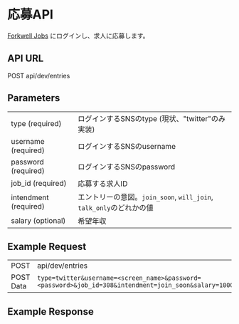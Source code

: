 # 応募API

[Forkwell Jobs](https://jobs.forkwell.com/) にログインし、求人に応募します。

## API URL

POST api/dev/entries

## Parameters

|   |   |
|---|---|
| type (required) | ログインするSNSのtype (現状、"twitter"のみ実装) |
| username (required) | ログインするSNSのusername |
| password (required) | ログインするSNSのpassword |
| job_id (required) | 応募する求人ID |
| intendment (required) | エントリーの意図。`join_soon`, `will_join`, `talk_only`のどれかの値 |
| salary (optional) | 希望年収 |

## Example Request

|   |   |
|---|---|
| POST | api/dev/entries |
| POST Data | `type=twitter&username=<screen_name>&password=<password>&job_id=308&intendment=join_soon&salary=1000` |

## Example Response

```json
```
